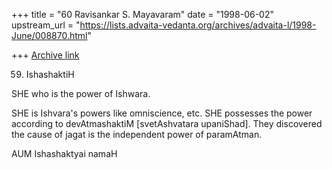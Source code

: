 +++
title = "60 Ravisankar S. Mayavaram"
date = "1998-06-02"
upstream_url = "https://lists.advaita-vedanta.org/archives/advaita-l/1998-June/008870.html"

+++
[Archive link](https://lists.advaita-vedanta.org/archives/advaita-l/1998-June/008870.html)

59. IshashaktiH

SHE who is the power of Ishwara.


SHE is Ishvara's powers like omniscience, etc.  SHE possesses the
power according to devAtmashaktiM [svetAshvatara upaniShad]. They
discovered the cause of jagat is the independent power of paramAtman.

AUM Ishashaktyai namaH


